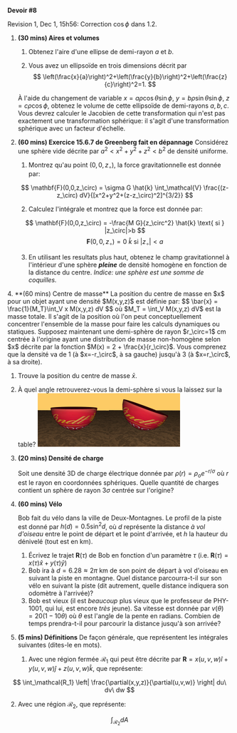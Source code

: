 **Devoir #8**

Revision 1, Dec 1, 15h56: Correction $\cos \phi$ dans 1.2.

1. **(30 mins) Aires et volumes**
  
   1. Obtenez l'aire d'une ellipse de demi-rayon $a$ et $b$.
   
   2. Vous avez un ellipsoïde en trois dimensions décrit par 
     $$
     \left(\frac{x}{a}\right)^2+\left(\frac{y}{b}\right)^2+\left(\frac{z}{c}\right)^2=1.
     $$
   
     À l'aide du changement de variable $x=a\rho \cos\theta \sin \phi$, $y=b\rho \sin\theta \sin \phi$, $z=c\rho \cos\phi$, obtenez le volume de cette ellipsoïde de demi-rayons $a,b,c$. Vous devrez calculer le Jacobien de cette transformation qui n'est pas exactement une transformation sphérique: il s'agit d'une transformation sphérique avec un facteur d'échelle.
   
2. **(60 mins) Exercice 15.6.7 de Greenberg fait en dépannage**
   Considérez une sphère vide décrite par $a^2 < x^2 + y^2 + z^2 < b^2$ de densité uniforme.  
   
   1. Montrez qu'au point $(0,0,z_\circ)$, la force gravitationnelle est donnée par:
   
   $$
   \mathbf{F}(0,0,z_\circ) = \sigma G \hat{k} \int_\mathcal{V} \frac{(z-z_\circ) dV}{[x^2+y^2+(z-z_\circ)^2]^{3/2}}
   $$
   
   2. Calculez l'intégrale et montrez que la force est donnée par:

   $$
   \mathbf{F}(0,0,z_\circ) = -\frac{M G}{z_\circ^2} \hat{k} \text{ si } |z_\circ|>b
   $$
   $$
   \mathbf{F}(0,0,z_\circ) = 0\ \hat{k} \text{ si } |z_\circ|<a
   $$
   
   3. En utilisant les resultats plus haut, obtenez le champ gravitationnel à l'intérieur d'une sphère ***pleine*** de densité homogène en fonction de la distance du centre. *Indice: une sphère est une somme de coquilles.*
   
<div style="page-break-after: always; break-after: page;"></div>
4. **(60 mins) Centre de masse**
   La position du centre de masse en $x$ pour un objet ayant une densité $M(x,y,z)$ est définie par:
   $$
   \bar{x} = \frac{1}{M_T}\int_V x M(x,y,z) dV
   $$
   où $M_T = \int_V M(x,y,z) dV$ est la masse totale. Il s'agit de la position où l'on peut conceptuellement concentrer l'ensemble de la masse pour faire les calculs dynamiques ou statiques. Supposez maintenant une demi-sphère de rayon $r_\circ=1$ cm centrée à l'origine ayant une distribution de masse non-homogène selon $x$ décrite par la fonction $M(x) = 2 + \frac{x}{r_\circ}$. Vous comprenez que la densité va de 1 (à $x=-r_\circ$, à sa gauche) jusqu'à 3 (à $x=r_\circ$, à sa droite).

   1. Trouve la position du centre de masse  $\bar{x}$.
     
   2. À quel angle retrouverez-vous la demi-sphère si vous la laissez sur la table?
           <img src="PHY-1001-2019-DEV8.assets/image-20191129092659722.png" alt="image-20191129092659722" style="zoom: 25%;" /><img src="PHY-1001-2019-DEV8.assets/image-20191129082450456.png" alt="image-20191129082450456" style="zoom: 25%;" /> 

6. **(20 mins) Densité de charge**

   Soit une densité 3D de charge électrique donnée par $\rho(r) = \rho_o e^{-r/\sigma}$ où $r$ est le rayon en coordonnées sphériques. Quelle quantité de charges contient un sphère de rayon $3\sigma$ centrée sur l'origine?

7. **(60 mins) Vélo**

   Bob fait du vélo dans la ville de Deux-Montagnes. Le profil de la piste est donné par $h(d) = 0.5 \sin^2 d$, où $d$ représente la distance *à vol d'oiseau* entre le point de départ et le point d'arrivée, et $h$ la hauteur du dénivelé (tout est en km).

   1. Écrivez le trajet $\mathbf{R}(\tau)$ de Bob en fonction d'un paramètre $\tau$ (i.e. $\mathbf{R}(\tau) = x(\tau) \hat{x} +  y(\tau) \hat{y}$)
   2. Bob ira à $d=6.28 \approx 2\pi$ km de son point de départ à vol d'oiseau en suivant la piste en montagne.  Quel distance parcourra-t-il sur son vélo en suivant la piste (dit autrement, quelle distance indiquera son odomètre à l'arrivée)?
   3. Bob est vieux (il est *beaucoup* plus vieux que le professeur de PHY-1001, qui lui, est encore *très* jeune). Sa vitesse est donnée par $v(\theta) = 20(1 - 10\theta)$ où $\theta$ est l'angle de la pente en radians.  Combien de temps prendra-t-il pour parcourir la distance jusqu'à son arrivée?

8. **(5 mins) Définitions**
De façon générale, que représentent les intégrales suivantes (dites-le en mots).
  
   1. Avec une région fermée $\mathcal{R_1}$ qui peut être décrite par $\mathbf{R} = x(u,v,w)\hat{i}+y(u,v,w)\hat{j}+z(u,v,w)\hat{k}$, que représente:
  
  $$
\int_\mathcal{R_1} \left| \frac{\partial(x,y,z)}{\partial(u,v,w)} \right| du\ dv\ dw
  $$
  
   2. Avec une région $\mathcal{R}_2$, que représente:
  
  $$
   \int_\mathcal{R_2} dA
  $$